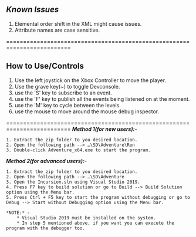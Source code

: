 *Known Issues*
---
1. Elemental order shift in the XML might cause issues.
2. Attribute names are case sensitive.

=========================================================================

How to Use/Controls
---

1. Use the left joystick on the Xbox Controller to move the player.
2. Use the grave key(~) to toggle Devconsole.
3. use the 'S' key to subscribe to an event.
4. use the 'F' key to publish all the events being listened on at the moment.
5. use the 'M' key to cycle between the levels.
6. use the mouse to move around the mouse debug inspector.

=========================================================================
__*Method 1(for new users):*__-

	1. Extract the zip folder to you desired location.
	2. Open the following path --> …\SD\Adventure\Run
	3. Double-click Adventure_x64.exe to start the program.

__*Method 2(for advanced users):*__-

	1. Extract the zip folder to you desired location.
	2. Open the following path --> …\SD\Adventure
	3. Open the Incursion.sln using Visual Studio 2019.
	4. Press F7 key to build solution or go to Build --> Build Solution option using the Menu bar.
	5. Press Ctrl + F5 key to start the program without debugging or go to Debug --> Start without Debugging option using the Menu bar.

	*NOTE:* - 	
		* Visual Studio 2019 must be installed on the system.
		* In step 5 mentioned above, if you want you can execute the program with the debugger too.
